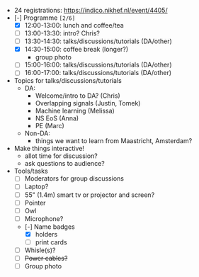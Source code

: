 -   24 registrations: <https://indico.nikhef.nl/event/4405/>
-   [-] Programme <code>[2/6]</code>
    -   [X] 12:00-13:00: lunch and coffee/tea
    -   [ ] 13:00-13:30: intro? Chris?
    -   [ ] 13:30-14:30: talks/discussions/tutorials (DA/other)
    -   [X] 14:30-15:00: coffee break (longer?)
        -   group photo
    -   [ ] 15:00-16:00: talks/discussions/tutorials (DA/other)
    -   [ ] 16:00-17:00: talks/discussions/tutorials (DA/other)
-   Topics for talks/discussions/tutorials
    -   DA:
        -   Welcome/intro to DA? (Chris)
        -   Overlapping signals (Justin, Tomek)
        -   Machine learning (Melissa)
        -   NS EoS (Anna)
        -   PE (Marc)
    -   Non-DA:
        -   things we want to learn from Maastricht, Amsterdam?
-   Make things interactive!
    -   allot time for discussion?
    -   ask questions to audience?
-   Tools/tasks
    -   [ ] Moderators for group discussions
    -   [ ] Laptop?
    -   [ ] 55" (1.4m) smart tv or projector and screen?
    -   [ ] Pointer
    -   [ ] Owl
    -   [ ] Microphone?
    -   [-] Name badges
        -   [X] holders
        -   [ ] print cards
    -   [ ] Whisle(s)?
    -   [ ] ~~Power cables?~~
    -   [ ] Group photo